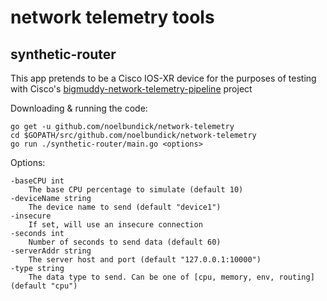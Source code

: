 # network telemetry tools

## synthetic-router

This app pretends to be a Cisco IOS-XR device for the purposes of testing with Cisco's [bigmuddy-network-telemetry-pipeline](https://github.com/cisco/bigmuddy-network-telemetry-pipeline) project

Downloading & running the code:

```shell
go get -u github.com/noelbundick/network-telemetry
cd $GOPATH/src/github.com/noelbundick/network-telemetry
go run ./synthetic-router/main.go <options>
```

Options:

```
-baseCPU int
    The base CPU percentage to simulate (default 10)
-deviceName string
    The device name to send (default "device1")
-insecure
    If set, will use an insecure connection
-seconds int
    Number of seconds to send data (default 60)
-serverAddr string
    The server host and port (default "127.0.0.1:10000")
-type string
    The data type to send. Can be one of [cpu, memory, env, routing] (default "cpu")
```